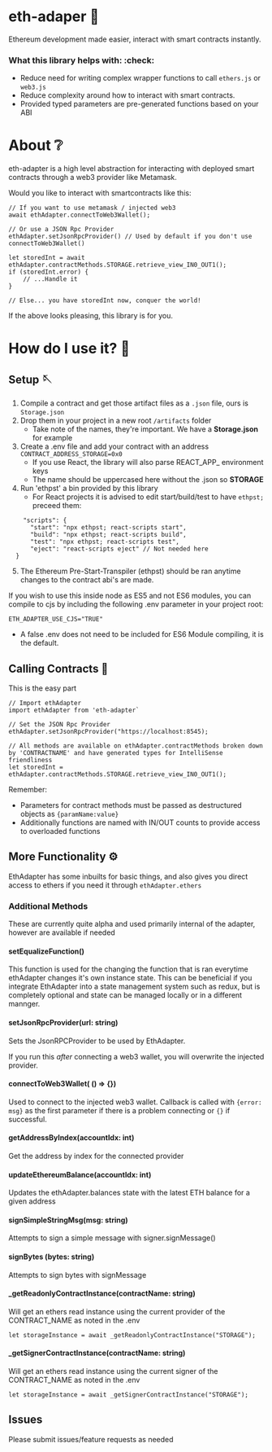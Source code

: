 # eth-adaper :electric_plug:

Ethereum development made easier, interact with smart contracts instantly.

### What this library helps with: :check:

- Reduce need for writing complex wrapper functions to call `ethers.js` or `web3.js`
- Reduce complexity around how to interact with smart contracts.
- Provided typed parameters are pre-generated functions based on your ABI

# About :grey_question:	

eth-adapter is a high level abstraction for interacting with deployed smart contracts through a web3 provider like Metamask.

Would you like to interact with smartcontracts like this:

```
// If you want to use metamask / injected web3
await ethAdapter.connectToWeb3Wallet();

// Or use a JSON Rpc Provider
ethAdapter.setJsonRpcProvider() // Used by default if you don't use connectToWeb3Wallet()

let storedInt = await ethAdapter.contractMethods.STORAGE.retrieve_view_IN0_OUT1();
if (storedInt.error) {
    // ...Handle it
}

// Else... you have storedInt now, conquer the world!
```

If the above looks pleasing, this library is for you.

# How do I use it? :wrench:

## Setup :sewing_needle:	

1. Compile a contract and get those artifact files as a `.json` file, ours is `Storage.json`
2. Drop them in your project in a new root `/artifacts` folder
   - Take note of the names, they're important. We have a **Storage.json** for example
3. Create a .env file and add your contract with an address
   `CONTRACT_ADDRESS_STORAGE=0x0`
   - If you use React, the library will also parse REACT_APP_ environment keys
   - The name should be uppercased here without the .json so **STORAGE**
4. Run 'ethpst' a bin provided by this library 
    - For React projects it is advised to edit start/build/test to have `ethpst;` preceed them:
  ```
      "scripts": {
        "start": "npx ethpst; react-scripts start",
        "build": "npx ethpst; react-scripts build",
        "test": "npx ethpst; react-scripts test",
        "eject": "react-scripts eject" // Not needed here
    }
  ```
  5. The Ethereum Pre-Start-Transpiler (ethpst) should be ran anytime changes to the contract abi's are made.

If you wish to use this inside node as ES5 and not ES6 modules, you can compile to cjs by including the following .env parameter in your project root:

`ETH_ADAPTER_USE_CJS="TRUE"`

* A false .env does not need to be included for ES6 Module compiling, it is the default.

## Calling Contracts :incoming_envelope:	

This is the easy part

```
// Import ethAdapter
import ethAdapter from 'eth-adapter`

// Set the JSON Rpc Provider
ethAdapter.setJsonRpcProvider("https://localhost:8545); 

// All methods are available on ethAdapter.contractMethods broken down by 'CONTRACTNAME' and have generated types for IntelliSense friendliness
let storedInt = ethAdapter.contractMethods.STORAGE.retrieve_view_IN0_OUT1();
```

Remember:

- Parameters for contract methods must be passed as destructured objects as `{paramName:value}`
- Additionally functions are named with IN/OUT counts to provide access to overloaded functions


## More Functionality :gear:	

EthAdapter has some inbuilts for basic things, and also gives you direct access to ethers if you need it through `ethAdapter.ethers`

### Additional Methods

These are currently quite alpha and used primarily internal of the adapter, however are available if needed

#### **setEqualizeFunction()**

This function is used for the changing the function that is ran everytime ethAdapter changes it's own instance state. This can be beneficial if you integrate EthAdapter into a state management system such as redux, but is completely optional and state can be managed locally or in a different mannger.

#### **setJsonRpcProvider(url: string)**

Sets the JsonRPCProvider to be used by EthAdapter.

If you run this *after* connecting a web3 wallet, you will overwrite the injected provider.

#### **connectToWeb3Wallet( () => {})**

Used to connect to the injected web3 wallet. Callback is called with `{error: msg}` as the first parameter if there is a problem connecting or `{}` if successful.

#### **getAddressByIndex(accountIdx: int)**

Get the address by index for the connected provider

#### **updateEthereumBalance(accountIdx: int)** 

Updates the ethAdapter.balances state with the latest ETH balance for a given address

#### **signSimpleStringMsg(msg: string)**

Attempts to sign a simple message with signer.signMessage()

#### **signBytes (bytes: string)**

Attempts to sign bytes with signMessage

#### **_getReadonlyContractInstance(contractName: string)**

Will get an ethers read instance using the current provider of the CONTRACT_NAME as noted in the .env

`let storageInstance = await _getReadonlyContractInstance("STORAGE");`

#### **_getSignerContractInstance(contractName: string)**

Will get an ethers read instance using the current signer of the CONTRACT_NAME as noted in the .env

`let storageInstance = await _getSignerContractInstance("STORAGE");`

## Issues

Please submit issues/feature requests as needed 
